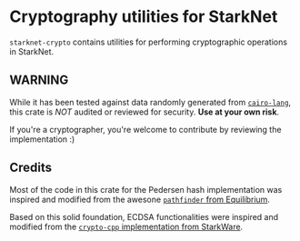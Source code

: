 # Cryptography utilities for StarkNet

`starknet-crypto` contains utilities for performing cryptographic operations in StarkNet.

## **WARNING**

While it has been tested against data randomly generated from [`cairo-lang`](https://github.com/starkware-libs/cairo-lang), this crate is _NOT_ audited or reviewed for security. **Use at your own risk**.

If you're a cryptographer, you're welcome to contribute by reviewing the implementation :)

## Credits

Most of the code in this crate for the Pedersen hash implementation was inspired and modified from the awesone [`pathfinder` from Equilibrium](https://github.com/eqlabs/pathfinder/blob/b091cb889e624897dbb0cbec3c1df9a9e411eb1e/crates/pedersen/src/lib.rs).

Based on this solid foundation, ECDSA functionalities were inspired and modified from the [`crypto-cpp` implementation from StarkWare](https://github.com/starkware-libs/crypto-cpp/blob/95864fbe11d5287e345432dbe1e80dea3c35fc58/src/starkware/crypto/ecdsa.cc).
